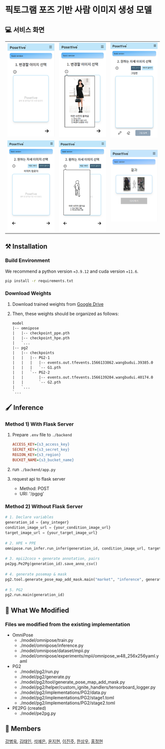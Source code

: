 # 픽토그램 포즈 기반 사람 이미지 생성 모델

## 💻 서비스 화면

<table>
  <tr>
    <td><img src="docs/p1.png" width="300"/></td>
    <td><img src="docs/p2.png" width="300"/></td>
    <td><img src="docs/p3.png" width="300"/></td>
  </tr>
  <tr>
    <td><img src="docs/p4.png" width="300"/></td>
    <td><img src="docs/p5.png" width="300"/></td>
    <td><img src="docs/p6.png" width="300"/></td>
  </tr>
</table>



## ⚒️ Installation

### Build Environment
We recommend a python version `=3.9.12` and cuda version `=11.6`.
```bash
pip install -r requirements.txt
```

### Download Weights

1. Download trained weights from [Google Drive](https://drive.google.com/drive/folders/13dNqd87sLI6MbrxH9FloHBxah3atAJpa?usp=drive_link)

2. Then, these weights should be organized as follows:

   ```
   model
   |-- omnipose
   |   |-- checkpoint_ppe.pth
   |   |-- checkpoint_hpe.pth
   |   `...
   |-- pg2
   |   |-- checkpoints
   |   |   |-- PG2-1
   |   |   |   |-- events.out.tfevents.1566133862.wangbudui.39385.0
   |   |   |   `-- G1.pth
   |   |   `-- PG2-2
   |   |       |-- events.out.tfevents.1566139204.wangbudui.40174.0
   |   |       `-- G2.pth
   |   `...
   `...
   ```



## 🖌️ Inference

### Method 1) With Flask Server

1. Prepare `.env`  file to `./backend`

   ```ini
   ACCESS_KEY={s3_access_key}
   SECRET_KEY={s3_secret_key}
   REGION_KEY={s3_region}
   BUCKET_NAME={s3_bucket_name}
   ```

2. run `./backend/app.py`
3. request api to flask server
   - Method: POST
   - URI: '/pgpg'

### Method 2) Without Flask Server

```python
# 1. Declare variables
generation_id = {any_integer}
condition_image_url = {your_condition_image_url}
target_image_url = {your_target_image_url}

# 2. HPE + PPE
omnipose.run_infer.run_infer(generation_id, condition_image_url, target_image_url)

# 3. mpii2coco + generate annotation, pairs
pe2pg.Pe2Pg(generation_id).save_anno_csv()

# 4. generate posemap & mask
pg2.tool.generate_pose_map_add_mask.main("market", "inference", generation_id)

# 5. PG2
pg2.run.main(generation_id)
```



## 📝 What We Modified

### Files we modified from the existing implementation

- OmniPose
  - ./model/omnipose/train.py
  - ./model/omnipose/inference.py
  - ./model/omnipose/dataset/mpii.py
  - ./model/omnipose/experiments/mpii/omnipose_w48_256x256yaml.yaml
- PG2
  - ./model/pg2/run.py
  - ./model/pg2/generate.py
  - ./model/pg2/tool/generate_pose_map_add_mask.py
  - ./model/pg2/helper/custom_ignite_handlers/tensorboard_logger.py
  - ./model/pg2/implementations/PG2/data.py
  - ./model/pg2/implementations/PG2/stage1.toml
  - ./model/pg2/implementations/PG2/stage2.toml
- PE2PG (created)
  - ./model/pe2pg.py


## 🤗 Members

[강병욱](https://github.com/plain127), [김태인](https://github.com/Kim-Taein), [석예은](https://github.com/yenseok), [윤지현](https://github.com/Yoonnnnnnnnnn), [이진주](https://github.com/2realzoo), [한상우](https://github.com/1upright), [홍정현](https://github.com/JeonghyunHong)

